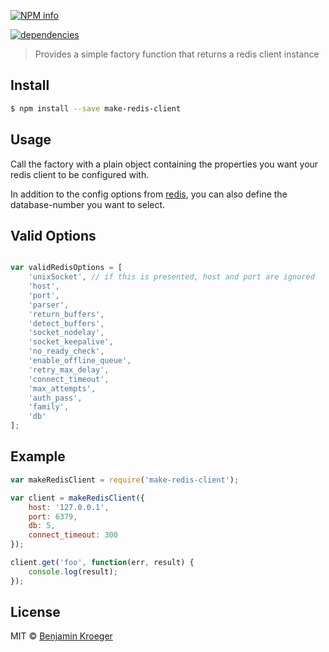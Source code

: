 [![NPM info](https://nodei.co/npm/make-redis-client.png?downloads=true)](https://nodei.co/npm/make-redis-client.png?downloads=true)

[![dependencies](https://david-dm.org/benkroeger/make-redis-client.png)](https://david-dm.org/benkroeger/make-redis-client.png)

> Provides a simple factory function that returns a redis client instance


## Install

```sh
$ npm install --save make-redis-client
```


## Usage

Call the factory with a plain object containing the properties you want your redis client to be configured with.

In addition to the config options from [redis](https://www.npmjs.com/package/redis), you can also define the database-number you want to select.

## Valid Options

```js

var validRedisOptions = [
	'unixSocket', // if this is presented, host and port are ignored
	'host',
	'port',
	'parser',
	'return_buffers',
	'detect_buffers',
	'socket_nodelay',
	'socket_keepalive',
	'no_ready_check',
	'enable_offline_queue',
	'retry_max_delay',
	'connect_timeout',
	'max_attempts',
	'auth_pass',
	'family',
	'db'
];

```

## Example

```js
var makeRedisClient = require('make-redis-client');

var client = makeRedisClient({
	host: '127.0.0.1',
	port: 6379,
	db: 5,
	connect_timeout: 300
});

client.get('foo', function(err, result) {
	console.log(result);
});
```


## License

MIT © [Benjamin Kroeger]()


[npm-url]: https://npmjs.org/package/make-redis-client
[npm-image]: https://badge.fury.io/js/make-redis-client.svg
